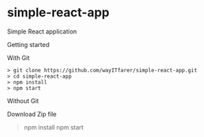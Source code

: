 # simple-react-app
Simple React application

Getting started

With Git
```
> git clone https://github.com/wayITfarer/simple-react-app.git
> cd simple-react-app
> npm install
> npm start
```

Without Git

Download Zip file
> npm install
> npm start
